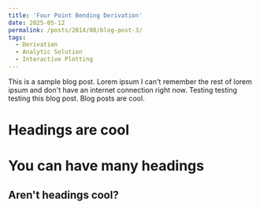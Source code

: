 ```yaml
---
title: 'Four Point Bending Derivation'
date: 2025-05-12
permalink: /posts/2014/08/blog-post-3/
tags:
  - Derivation
  - Analytic Solution
  - Interactive Plotting
---
```


This is a sample blog post. Lorem ipsum I can't remember the rest of lorem ipsum and don't have an internet connection right now. Testing testing testing this blog post. Blog posts are cool. 

Headings are cool
======

You can have many headings
======

Aren't headings cool?
------
